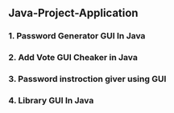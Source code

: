 ## Java-Project-Application
### 1. Password Generator GUI In Java
### 2. Add Vote GUI Cheaker in Java
### 3. Password instroction giver using GUI
### 4. Library GUI In Java


